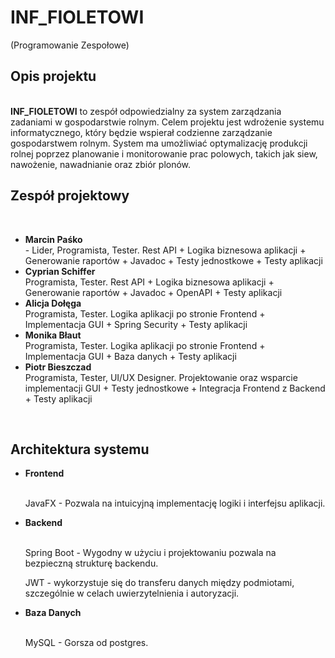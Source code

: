 <h1>INF_FIOLETOWI</h1> (Programowanie Zespołowe)
<br />
<h2>Opis projektu</h2>
<br />
<b>INF_FIOLETOWI</b> to zespół odpowiedzialny za system zarządzania zadaniami w gospodarstwie rolnym. Celem projektu jest wdrożenie systemu informatycznego, 
który będzie wspierał codzienne zarządzanie gospodarstwem rolnym. System ma umożliwiać optymalizację produkcji rolnej poprzez 
planowanie i monitorowanie prac polowych, takich jak siew, nawożenie, nawadnianie oraz zbiór plonów. 
<br />
<h2>Zespół projektowy</h2>
<br />
<ul>
<li><b>Marcin Paśko </b> <br />- Lider, Programista, Tester.  Rest API + Logika biznesowa aplikacji + Generowanie raportów + Javadoc + Testy jednostkowe + Testy aplikacji</li>
<li><b>Cyprian Schiffer</b> <br />Programista, Tester.  Rest API + Logika biznesowa aplikacji + Generowanie raportów + Javadoc + OpenAPI + Testy aplikacji  </li>
<li><b>Alicja Dołęga</b> <br />Programista, Tester.  Logika aplikacji po stronie Frontend + Implementacja GUI + Spring Security + Testy aplikacji </li>
<li><b>Monika Błaut</b> <br />Programista, Tester.  Logika aplikacji po stronie Frontend + Implementacja GUI + Baza danych + Testy aplikacji </li>
<li><b>Piotr Bieszczad</b> <br />Programista, Tester, UI/UX Designer.  Projektowanie oraz wsparcie implementacji GUI + Testy jednostkowe + Integracja Frontend z Backend + Testy aplikacji</li> 
</ul>
  <br />
<h2>Architektura systemu</h2>
<ul>
  <li><b>Frontend</b></li><br><p>JavaFX - Pozwala na intuicyjną implementację logiki i interfejsu aplikacji.</p>
  <li><b>Backend</b></li><br><p>Spring Boot - Wygodny w użyciu i projektowaniu pozwala na bezpieczną strukturę backendu.<p><p>JWT - wykorzystuje się do transferu danych między podmiotami, szczególnie w celach uwierzytelnienia i autoryzacji.</p>
  <li><b>Baza Danych</b></li><br><p>MySQL - Gorsza od postgres.</p>
</ul>
